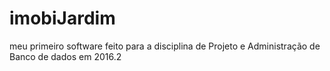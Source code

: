 # imobiJardim
meu primeiro software feito para a disciplina de Projeto e Administração de Banco de dados em 2016.2
